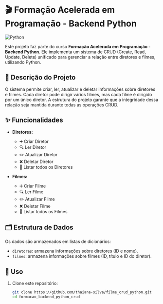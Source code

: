 # 🎬 Formação Acelerada em Programação - Backend Python

![Python](https://img.shields.io/badge/Python-3.x-blue.svg)

Este projeto faz parte do curso **Formação Acelerada em Programação - Backend Python**. Ele implementa um sistema de CRUD (Create, Read, Update, Delete) unificado para gerenciar a relação entre diretores e filmes, utilizando Python.

## 📖 Descrição do Projeto

O sistema permite criar, ler, atualizar e deletar informações sobre diretores e filmes. Cada diretor pode dirigir vários filmes, mas cada filme é dirigido por um único diretor. A estrutura do projeto garante que a integridade dessa relação seja mantida durante todas as operações CRUD.

## ✨ Funcionalidades

- **Diretores:**
  - ➕ Criar Diretor
  - 🔍 Ler Diretor
  - ✏️ Atualizar Diretor
  - ❌ Deletar Diretor
  - 📜 Listar todos os Diretores

- **Filmes:**
  - ➕ Criar Filme
  - 🔍 Ler Filme
  - ✏️ Atualizar Filme
  - ❌ Deletar Filme
  - 📜 Listar todos os Filmes

## 🗂️ Estrutura de Dados

Os dados são armazenados em listas de dicionários:
- `diretores`: armazena informações sobre diretores (ID e nome).
- `filmes`: armazena informações sobre filmes (ID, título e ID do diretor).

## 🚀 Uso

1. Clone este repositório:
   ```sh
   git clone https://github.com/thaiana-silva/filme_crud_python.git
   cd formacao_backend_python_crud
